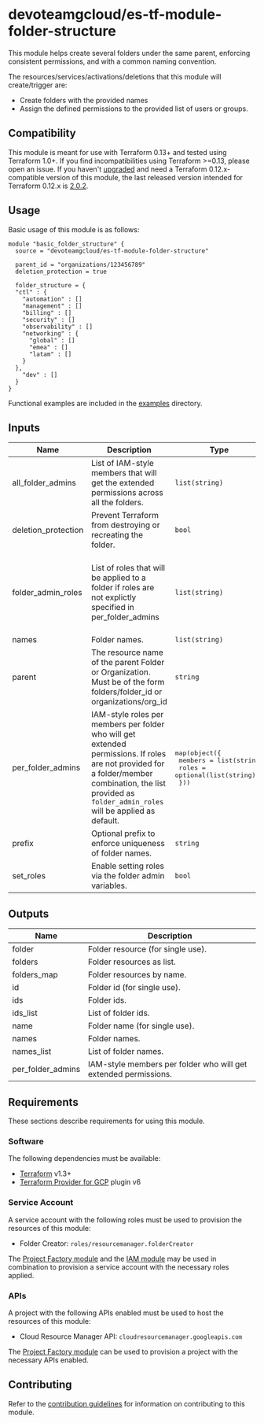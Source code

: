 # devoteamgcloud/es-tf-module-folder-structure

This module helps create several folders under the same parent, enforcing consistent permissions, and with a common naming convention.

The resources/services/activations/deletions that this module will create/trigger are:

- Create folders with the provided names
- Assign the defined permissions to the provided list of users or groups.

## Compatibility

 This module is meant for use with Terraform 0.13+ and tested using Terraform 1.0+. If you find incompatibilities using Terraform >=0.13, please open an issue.
 If you haven't [upgraded](https://www.terraform.io/upgrade-guides/0-13.html)
  and need a Terraform 0.12.x-compatible version of this module, the last released version intended for
  Terraform 0.12.x is [2.0.2](https://registry.terraform.io/modules/terraform-google-modules/folders/google/2.0.2).

## Usage

Basic usage of this module is as follows:

```hcl
module "basic_folder_structure" {
  source = "devoteamgcloud/es-tf-module-folder-structure"
  
  parent_id = "organizations/123456789"
  deletion_protection = true
  
  folder_structure = {
  "ctl" : {
    "automation" : []
    "management" : []
    "billing" : []
    "security" : []
    "observability" : []
    "networking" : {
      "global" : []
      "emea" : []
      "latam" : []
    }
  },
    "dev" : []
  }
}

```

Functional examples are included in the
[examples](./examples/) directory.

<!-- BEGINNING OF PRE-COMMIT-TERRAFORM DOCS HOOK -->
## Inputs

| Name | Description | Type | Default | Required |
|------|-------------|------|---------|:--------:|
| all\_folder\_admins | List of IAM-style members that will get the extended permissions across all the folders. | `list(string)` | `[]` | no |
| deletion\_protection | Prevent Terraform from destroying or recreating the folder. | `bool` | `true` | no |
| folder\_admin\_roles | List of roles that will be applied to a folder if roles are not explictly specified in per\_folder\_admins | `list(string)` | <pre>[<br>  "roles/owner",<br>  "roles/resourcemanager.folderViewer",<br>  "roles/resourcemanager.projectCreator",<br>  "roles/compute.networkAdmin"<br>]</pre> | no |
| names | Folder names. | `list(string)` | `[]` | no |
| parent | The resource name of the parent Folder or Organization. Must be of the form folders/folder\_id or organizations/org\_id | `string` | n/a | yes |
| per\_folder\_admins | IAM-style roles per members per folder who will get extended permissions. If roles are not provided for a folder/member combination, the list provided as `folder_admin_roles` will be applied as default. | <pre>map(object({<br>    members = list(string)<br>    roles   = optional(list(string))<br>  }))</pre> | `{}` | no |
| prefix | Optional prefix to enforce uniqueness of folder names. | `string` | `""` | no |
| set\_roles | Enable setting roles via the folder admin variables. | `bool` | `false` | no |

## Outputs

| Name | Description |
|------|-------------|
| folder | Folder resource (for single use). |
| folders | Folder resources as list. |
| folders\_map | Folder resources by name. |
| id | Folder id (for single use). |
| ids | Folder ids. |
| ids\_list | List of folder ids. |
| name | Folder name (for single use). |
| names | Folder names. |
| names\_list | List of folder names. |
| per\_folder\_admins | IAM-style members per folder who will get extended permissions. |

<!-- END OF PRE-COMMIT-TERRAFORM DOCS HOOK -->

## Requirements

These sections describe requirements for using this module.

### Software

The following dependencies must be available:

- [Terraform][terraform] v1.3+
- [Terraform Provider for GCP][terraform-provider-gcp] plugin v6

### Service Account

A service account with the following roles must be used to provision
the resources of this module:

- Folder Creator: `roles/resourcemanager.folderCreator`

The [Project Factory module][project-factory-module] and the
[IAM module][iam-module] may be used in combination to provision a
service account with the necessary roles applied.

### APIs

A project with the following APIs enabled must be used to host the
resources of this module:

- Cloud Resource Manager API: `cloudresourcemanager.googleapis.com`

The [Project Factory module][project-factory-module] can be used to
provision a project with the necessary APIs enabled.

## Contributing

Refer to the [contribution guidelines](./CONTRIBUTING.md) for
information on contributing to this module.

[iam-module]: https://registry.terraform.io/modules/terraform-google-modules/iam/google
[project-factory-module]: https://registry.terraform.io/modules/terraform-google-modules/project-factory/google
[terraform-provider-gcp]: https://www.terraform.io/docs/providers/google/index.html
[terraform]: https://www.terraform.io/downloads.html